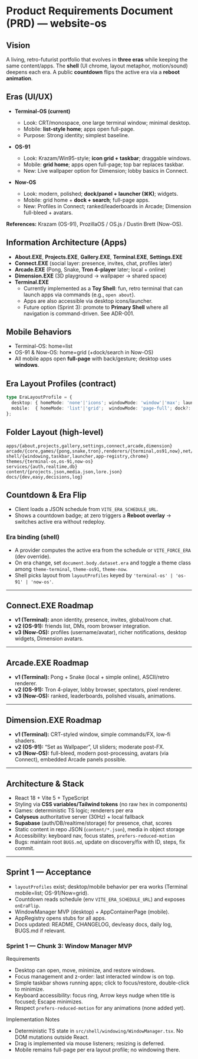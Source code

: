 # Product Requirements Document (PRD) — website-os

## Vision
A living, retro-futurist portfolio that evolves in **three eras** while keeping the same content/apps. The **shell** (UI chrome, layout metaphor, motion/sound) deepens each era. A public **countdown** flips the active era via a **reboot animation**.

## Eras (UI/UX)
- **Terminal-OS (current)**
  - Look: CRT/monospace, one large terminal window; minimal desktop.
  - Mobile: **list-style home**; apps open full-page.
  - Purpose: Strong identity; simplest baseline.

- **OS-91**
  - Look: Krazam/Win95-style; **icon grid + taskbar**; draggable windows.
  - Mobile: **grid home**; apps open full-page; top bar replaces taskbar.
  - New: Live wallpaper option for Dimension; lobby basics in Connect.

- **Now-OS**
  - Look: modern, polished; **dock/panel + launcher (⌘K)**; widgets.
  - Mobile: grid home + **dock + search**; full-page apps.
  - New: Profiles in Connect; ranked/leaderboards in Arcade; Dimension full-bleed + avatars.

**References:** Krazam (OS-91), ProzillaOS / OS.js / Dustin Brett (Now-OS).

## Information Architecture (Apps)
- **About.EXE**, **Projects.EXE**, **Gallery.EXE**, **Terminal.EXE**, **Settings.EXE**
- **Connect.EXE** (social layer: presence, invites, chat, profiles later)
- **Arcade.EXE** (Pong, Snake, **Tron 4-player** later; local + online)
- **Dimension.EXE** (3D playground → wallpaper → shared space)
- **Terminal.EXE**  
  - Currently implemented as a **Toy Shell**: fun, retro terminal that can launch apps via commands (e.g., `open about`).  
  - Apps are also accessible via desktop icons/launcher.  
  - Future option (Sprint 3): promote to **Primary Shell** where all navigation is command-driven. See ADR-001.

## Mobile Behaviors
- Terminal-OS: home=list
- OS-91 & Now-OS: home=grid (+dock/search in Now-OS)
- All mobile apps open **full-page** with back/gesture; desktop uses **windows**.

## Era Layout Profiles (contract)
```ts
type EraLayoutProfile = {
  desktop: { homeMode: 'none'|'icons'; windowMode: 'window'|'max'; launcher?: boolean };
  mobile:  { homeMode: 'list'|'grid';  windowMode: 'page-full'; dock?: boolean; search?: boolean };
};
```

## Folder Layout (high-level)
```text
apps/{about,projects,gallery,settings,connect,arcade,dimension}
arcade/{core,games/{pong,snake,tron},renderers/{terminal,os91,now},net/{local,colyseus}}
shell/{windowing,taskbar,launcher,app-registry,chrome}
themes/{terminal-os,os-91,now-os}
services/{auth,realtime,db}
content/{projects.json,media.json,lore.json}
docs/{dev,easy,decisions,log}
```

## Countdown & Era Flip
- Client loads a JSON schedule from `VITE_ERA_SCHEDULE_URL`.
- Shows a countdown badge; at zero triggers a **Reboot overlay** → switches active era without redeploy.

### Era binding (shell)
- A provider computes the active era from the schedule or `VITE_FORCE_ERA` (dev override).
- On era change, set `document.body.dataset.era` and toggle a theme class among `theme-terminal`, `theme-os91`, `theme-now`.
- Shell picks layout from `layoutProfiles` keyed by `'terminal-os' | 'os-91' | 'now-os'`.

---

## Connect.EXE Roadmap
- **v1 (Terminal):** anon identity, presence, invites, global/room chat.
- **v2 (OS-91):** friends list, DMs, room browser integration.
- **v3 (Now-OS):** profiles (username/avatar), richer notifications, desktop widgets, Dimension avatars.

---

## Arcade.EXE Roadmap
- **v1 (Terminal):** Pong + Snake (local + simple online), ASCII/retro renderer.
- **v2 (OS-91):** Tron 4-player, lobby browser, spectators, pixel renderer.
- **v3 (Now-OS):** ranked, leaderboards, polished visuals, animations.

---

## Dimension.EXE Roadmap
- **v1 (Terminal):** CRT-styled window, simple commands/FX, low-fi shaders.
- **v2 (OS-91):** “Set as Wallpaper”, UI sliders; moderate post-FX.
- **v3 (Now-OS):** full-bleed, modern post-processing, avatars (via Connect), embedded Arcade panels possible.

---

## Architecture & Stack
- React 18 + Vite 5 + TypeScript
- Styling via **CSS variables/Tailwind tokens** (no raw hex in components)
- Games: deterministic TS logic; renderers per era
- **Colyseus** authoritative server (30Hz) + local fallback
- **Supabase** (auth/DB/realtime/storage) for presence, chat, scores
- Static content in repo JSON (`content/*.json`), media in object storage
- Accessibility: keyboard nav, focus states, `prefers-reduced-motion`
- Bugs: maintain root `BUGS.md`, update on discovery/fix with ID, steps, fix commit.

---

## Sprint 1 — Acceptance
- `layoutProfiles` exist; desktop/mobile behavior per era works (Terminal mobile=list; OS-91/Now=grid).
- Countdown reads schedule (env `VITE_ERA_SCHEDULE_URL`) and exposes `onEraFlip`.
- WindowManager MVP (desktop) + AppContainerPage (mobile).
- AppRegistry opens stubs for all apps.
- Docs updated: README, CHANGELOG, dev/easy docs, daily log, BUGS.md if relevant.

### Sprint 1 — Chunk 3: Window Manager MVP
Requirements
- Desktop can open, move, minimize, and restore windows.
- Focus management and z-order: last interacted window is on top.
- Simple taskbar shows running apps; click to focus/restore, double-click to minimize.
- Keyboard accessibility: focus ring, Arrow keys nudge when title is focused; Escape minimizes.
- Respect `prefers-reduced-motion` for any animations (none added yet).

Implementation Notes
- Deterministic TS state in `src/shell/windowing/WindowManager.tsx`. No DOM mutations outside React.
- Drag is implemented via mouse listeners; resizing is deferred.
- Mobile remains full-page per era layout profile; no windowing there.